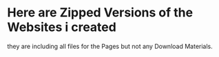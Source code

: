 # Here are Zipped Versions of the Websites i created
they are including all files for the Pages but not any Download Materials.

